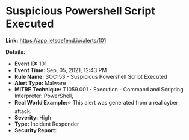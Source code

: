 # Suspicious Powershell Script Executed

**Link:** https://app.letsdefend.io/alerts/101

**Details:**

- **Event ID:** 101
- **Event Time:** Sep, 05, 2021, 12:43 PM
- **Rule Name:** SOC153 - Suspicious Powershell Script Executed
- **Alert Type:** Malware
- **MITRE Technique:** T1059.001 - Execution - Command and Scripting Interpreter: PowerShell,
- **Real World Example:**⭐ This alert was generated from a real cyber attack.
- **Severity:** High
- **Type:** Incident Responder
- **Security Report:**

